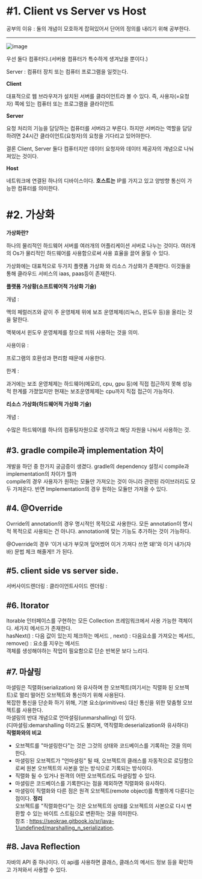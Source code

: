 # #1. Client vs Server vs Host

공부의 이유 : 둘의 개념이 모호하게 잡혀있어서 단어의 정의를 내리기 위해 공부한다.

---
![image](https://user-images.githubusercontent.com/78134917/164178377-03ad8c47-2637-45a2-9943-8164255b00ac.png)


우선 둘다 컴퓨터다.(서버용 컴퓨터가 특수하게 생겨났을 뿐이다.)

Server : 컴퓨터 장치 또는 컴퓨터 프로그램을 일컷는다. 

**Client**

대표적으로 웹 브라우저가 설치된 서버를 클라이언트라 볼 수 있다. 즉, 사용자(=요청자) 쪽에 있는 컴퓨터 또는 프로그램을 클라이언트

**Server**

요청 처리의 기능을 담당하는 컴퓨터를 서버라고 부른다. 하지만 서버라는 역할을 담당하려면 24시간 클라이언트(요청자)의 요청을 기다리고 있어야한다. 

결론 Client, Server 둘다 컴퓨터지만 데이터 요청자와 데이터 제공자의 개념으로 나눠져있는 것이다.

**Host**

네트워크에 연결된 하나의 디바이스이다. **호스트는** IP를 가지고 있고 양방향 통신이 가능한 컴퓨터를 의미한다.  
  
  
  
# #2. 가상화

**가상화란?**  


 하나의 물리적인 하드웨어 서버를 여러개의 어플리케이션 서버로 나누는 것이다. 여러개의 Os가 물리적인 하드웨어를 사용함으로써 사용 효율을 끌어 올릴 수 있다.

가상화에는 대표적으로 두가지 플랫폼 가상화 와 리소스 가상화가 존재한다. 이것들을 통해 클라우드 서비스의 iaas, paas등이 존재한다. 

**플랫폼 가상황(소프트웨어적 가상화 기술)**  

개념 :

맥의 페럴러즈와 같이 주 운영체제 위에 보조 운영체제(리눅스, 윈도우 등)을 올리는 것을 말한다.

맥북에서 윈도우 운영체제를 창으로 띄워 사용하는 것을 의미.

사용이유 :

프로그램의 호환성과 편리함 때문에 사용한다. 

한계 : 

과거에는 보조 운영체제는 하드웨어(메모리, cpu, gpu 등)에 직접 접근하지 못해 성능적 한계를 가졌었지만 현재는 보조운영체제는 cpu까지 직접 접근이 가능하다.

**리소스 가상화(하드웨어적 가상화 기술)**  


개념 : 

수많은 하드웨어를 하나의 컴퓨팅자원으로 생각하고 해당 자원을 나눠서 사용하는 것. 


## #3. gradle compile과 implementation 차이
개발을 하던 중 한가지 궁금증이 생겼다. gradle의 dependency 설정시 compile과 implementation의 차이가 뭘까  
compile의 경우 사용자가 원하는 모듈만 가져오는 것이 아니라 관련된 라이브러리도 모두 가져온다. 반면 Implementation의 경우 원하는 모듈만 가져올 수 있다. 


## #4. @Override

Ovrride의 annotation의 경우 명시적인 목적으로 사용한다. 
모든 annotation이 명시적 목적으로 사용되는 건 아니다. annotation에 맞는 기능도 추가하는 것이 가능하다. 

@Override의 경우 ‘이거 내가 부모꺼 덮어썼어 이거 가져다 쓰면 돼!’와 이거 내가(자바) 문법 체크 해줄게!! 가 된다.

## #5. client side vs server side. 
서버사이드렌더링 : 
클라이언트사이드 렌더링 : 

## #6. Itorator
Itorable 인터페이스를 구현하는 모든 Collection 프레임워크에서 사용 가능한 객체이다. 세가지 메서드가 존재한다.  
hasNext() : 다음 값이 있는지 체크하는 메서드 , next() :  다음요소를 가져오는 메서드, remove() : 요소를 지우는 메서드   
객체를 생성해야하는 작업이 필요함으로 단순 반복문 보다 느리다.  
  
  
## #7. 마샬링
마셜링은 직렬화(serialization) 와 유사하며 한 오브젝트(여기서는 직렬화 된 오브젝트)로 멀리 떨어진 오브젝트와 통신하기 위해 사용된다.  
복잡한 통신을 단순화 하기 위해, 기본 요소(primitives) 대신 통신을 위한 맞춤형 오브젝트를 사용한다.  
마셜링의 반대 개념으로 언마셜링(unmarshalling) 이 있다.  
(디마셜링:demarshalling 이라고도 불리며, 역직렬화:deserialization와 유사하다)  
**직렬화와의 비교**  
- 오브젝트를 "마셜링한다"는 것은 그것의 상태와 코드베이스를 기록하는 것을 의미한다.
- 마셜링된 오브젝트가 "언마셜링" 될 때, 오브젝트의 클래스를 자동적으로 로딩함으로써 원본 오브젝트의 사본을 얻는 방식으로 기록되는 방식이다.
- 직렬화 될 수 있거나 원격의 어떤 오브젝트라도 마셜링할 수 있다.
- 마셜링은 코드베이스를 기록한다는 점을 제외하면 직렬화와 유사하다.
- 마셜링이 직렬화와 다른 점은 원격 오브젝트(remote object)를 특별하게 다룬다는 점이다.
**정리**  
오브젝트를 "직렬화한다"는 것은 오브젝트의 상태를 오브젝트의 사본으로 다시 변환할 수 있는 바이트 스트림으로 변환하는 것을 의미한다.  
참조 : https://seokrae.gitbook.io/sr/java-1/undefined/marshalling_n_serialization. 


## #8. Java Reflection
자바의 API 중 하나이다. 이 api를 사용하면 클래스, 클래스의 메서드 정보 등을 확인하고 가져와서 사용할 수 있다.  
